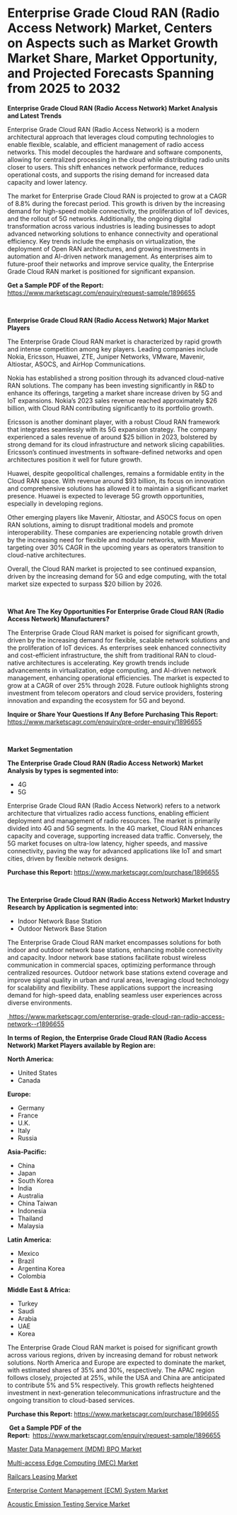 <p><h1>Enterprise Grade Cloud RAN (Radio Access Network) Market, Centers on Aspects such as Market Growth Market Share, Market Opportunity, and Projected Forecasts Spanning from 2025 to 2032</h1></p><p><strong>Enterprise Grade Cloud RAN (Radio Access Network) Market Analysis and Latest Trends</strong></p>
<p><p>Enterprise Grade Cloud RAN (Radio Access Network) is a modern architectural approach that leverages cloud computing technologies to enable flexible, scalable, and efficient management of radio access networks. This model decouples the hardware and software components, allowing for centralized processing in the cloud while distributing radio units closer to users. This shift enhances network performance, reduces operational costs, and supports the rising demand for increased data capacity and lower latency.</p><p>The market for Enterprise Grade Cloud RAN is projected to grow at a CAGR of 8.8% during the forecast period. This growth is driven by the increasing demand for high-speed mobile connectivity, the proliferation of IoT devices, and the rollout of 5G networks. Additionally, the ongoing digital transformation across various industries is leading businesses to adopt advanced networking solutions to enhance connectivity and operational efficiency. Key trends include the emphasis on virtualization, the deployment of Open RAN architectures, and growing investments in automation and AI-driven network management. As enterprises aim to future-proof their networks and improve service quality, the Enterprise Grade Cloud RAN market is positioned for significant expansion.</p></p>
<p><strong>Get a Sample PDF of the Report:&nbsp;</strong> <a href="https://www.marketscagr.com/enquiry/request-sample/1896655?utm_campaign=2194&utm_medium=2&utm_source=Github&utm_content=ia&utm_term=11032025&utm_id=enterprise-grade-cloud-ran-radio-access-network">https://www.marketscagr.com/enquiry/request-sample/1896655</a></p>
<p>&nbsp;</p>
<p><strong>Enterprise Grade Cloud RAN (Radio Access Network) Major Market Players</strong></p>
<p><p>The Enterprise Grade Cloud RAN market is characterized by rapid growth and intense competition among key players. Leading companies include Nokia, Ericsson, Huawei, ZTE, Juniper Networks, VMware, Mavenir, Altiostar, ASOCS, and AirHop Communications.</p><p>Nokia has established a strong position through its advanced cloud-native RAN solutions. The company has been investing significantly in R&D to enhance its offerings, targeting a market share increase driven by 5G and IoT expansions. Nokia’s 2023 sales revenue reached approximately $26 billion, with Cloud RAN contributing significantly to its portfolio growth.</p><p>Ericsson is another dominant player, with a robust Cloud RAN framework that integrates seamlessly with its 5G expansion strategy. The company experienced a sales revenue of around $25 billion in 2023, bolstered by strong demand for its cloud infrastructure and network slicing capabilities. Ericsson’s continued investments in software-defined networks and open architectures position it well for future growth.</p><p>Huawei, despite geopolitical challenges, remains a formidable entity in the Cloud RAN space. With revenue around $93 billion, its focus on innovation and comprehensive solutions has allowed it to maintain a significant market presence. Huawei is expected to leverage 5G growth opportunities, especially in developing regions.</p><p>Other emerging players like Mavenir, Altiostar, and ASOCS focus on open RAN solutions, aiming to disrupt traditional models and promote interoperability. These companies are experiencing notable growth driven by the increasing need for flexible and modular networks, with Mavenir targeting over 30% CAGR in the upcoming years as operators transition to cloud-native architectures.</p><p>Overall, the Cloud RAN market is projected to see continued expansion, driven by the increasing demand for 5G and edge computing, with the total market size expected to surpass $20 billion by 2026.</p></p>
<p>&nbsp;</p>
<p><strong>What Are The Key Opportunities For Enterprise Grade Cloud RAN (Radio Access Network) Manufacturers?</strong></p>
<p><p>The Enterprise Grade Cloud RAN market is poised for significant growth, driven by the increasing demand for flexible, scalable network solutions and the proliferation of IoT devices. As enterprises seek enhanced connectivity and cost-efficient infrastructure, the shift from traditional RAN to cloud-native architectures is accelerating. Key growth trends include advancements in virtualization, edge computing, and AI-driven network management, enhancing operational efficiencies. The market is expected to grow at a CAGR of over 25% through 2028. Future outlook highlights strong investment from telecom operators and cloud service providers, fostering innovation and expanding the ecosystem for 5G and beyond.</p></p>
<p><strong>Inquire or Share Your Questions If Any Before Purchasing This Report:</strong> <a href="https://www.marketscagr.com/enquiry/pre-order-enquiry/1896655?utm_campaign=2194&utm_medium=2&utm_source=Github&utm_content=ia&utm_term=11032025&utm_id=enterprise-grade-cloud-ran-radio-access-network">https://www.marketscagr.com/enquiry/pre-order-enquiry/1896655</a></p>
<p>&nbsp;</p>
<p><strong>Market Segmentation</strong></p>
<p><strong>The Enterprise Grade Cloud RAN (Radio Access Network) Market Analysis by types is segmented into:</strong></p>
<p><ul><li>4G</li><li>5G</li></ul></p>
<p><p>Enterprise Grade Cloud RAN (Radio Access Network) refers to a network architecture that virtualizes radio access functions, enabling efficient deployment and management of radio resources. The market is primarily divided into 4G and 5G segments. In the 4G market, Cloud RAN enhances capacity and coverage, supporting increased data traffic. Conversely, the 5G market focuses on ultra-low latency, higher speeds, and massive connectivity, paving the way for advanced applications like IoT and smart cities, driven by flexible network designs.</p></p>
<p><strong>Purchase this Report:&nbsp;</strong><a href="https://www.marketscagr.com/purchase/1896655?utm_campaign=2194&utm_medium=2&utm_source=Github&utm_content=ia&utm_term=11032025&utm_id=enterprise-grade-cloud-ran-radio-access-network">https://www.marketscagr.com/purchase/1896655</a></p>
<p>&nbsp;</p>
<p><strong>The Enterprise Grade Cloud RAN (Radio Access Network) Market Industry Research by Application is segmented into:</strong></p>
<p><ul><li>Indoor Network Base Station</li><li>Outdoor Network Base Station</li></ul></p>
<p><p>The Enterprise Grade Cloud RAN market encompasses solutions for both indoor and outdoor network base stations, enhancing mobile connectivity and capacity. Indoor network base stations facilitate robust wireless communication in commercial spaces, optimizing performance through centralized resources. Outdoor network base stations extend coverage and improve signal quality in urban and rural areas, leveraging cloud technology for scalability and flexibility. These applications support the increasing demand for high-speed data, enabling seamless user experiences across diverse environments.</p></p>
<p><a href="https://www.marketscagr.com/enterprise-grade-cloud-ran-radio-access-network--r1896655?utm_campaign=2194&utm_medium=2&utm_source=Github&utm_content=ia&utm_term=11032025&utm_id=enterprise-grade-cloud-ran-radio-access-network">&nbsp;https://www.marketscagr.com/enterprise-grade-cloud-ran-radio-access-network--r1896655</a></p>
<p><strong>In terms of Region, the Enterprise Grade Cloud RAN (Radio Access Network) Market Players available by Region are:</strong></p>
<p>
    <p> <strong> North America: </strong>
        <ul>
            <li>United States</li>
            <li>Canada</li>
        </ul>
        </p> 
    <p> <strong> Europe: </strong>
        <ul>
            <li>Germany</li>
            <li>France</li>
            <li>U.K.</li>
            <li>Italy</li>
            <li>Russia</li>
        </ul>
        </p> 
    <p> <strong> Asia-Pacific: </strong>
        <ul>
            <li>China</li>
            <li>Japan</li>
            <li>South Korea</li>
            <li>India</li>
            <li>Australia</li>
            <li>China Taiwan</li>
            <li>Indonesia</li>
            <li>Thailand</li>
            <li>Malaysia</li>
        </ul>
        </p> 
    <p> <strong> Latin America: </strong>
        <ul>
            <li>Mexico</li>
            <li>Brazil</li>
            <li>Argentina Korea</li>
            <li>Colombia</li>
        </ul>
        </p> 
    <p> <strong> Middle East & Africa: </strong>
        <ul>
            <li>Turkey</li>
            <li>Saudi</li>
            <li>Arabia</li>
            <li>UAE</li>
            <li>Korea</li>
        </ul>
    </p>
    </p>
<p><p>The Enterprise Grade Cloud RAN market is poised for significant growth across various regions, driven by increasing demand for robust network solutions. North America and Europe are expected to dominate the market, with estimated shares of 35% and 30%, respectively. The APAC region follows closely, projected at 25%, while the USA and China are anticipated to contribute 5% and 5% respectively. This growth reflects heightened investment in next-generation telecommunications infrastructure and the ongoing transition to cloud-based services.</p></p>
<p><strong>Purchase this Report: </strong><a href="https://www.marketscagr.com/purchase/1896655?utm_campaign=2194&utm_medium=2&utm_source=Github&utm_content=ia&utm_term=11032025&utm_id=enterprise-grade-cloud-ran-radio-access-network">https://www.marketscagr.com/purchase/1896655</a></p>
<p>&nbsp;<strong>Get a Sample PDF of the Report:&nbsp;&nbsp;</strong><a href="https://www.marketscagr.com/enquiry/request-sample/1896655?utm_campaign=2194&utm_medium=2&utm_source=Github&utm_content=ia&utm_term=11032025&utm_id=enterprise-grade-cloud-ran-radio-access-network">https://www.marketscagr.com/enquiry/request-sample/1896655</a></p>
<p><strong></strong></p>
<p><p><a href="https://github.com/uldularido/Market-Research-Report-List-1/blob/main/master-data-management-mdm-bpo-market.md?utm_campaign=2194&utm_medium=2&utm_source=Github&utm_content=ia&utm_term=11032025&utm_id=enterprise-grade-cloud-ran-radio-access-network">Master Data Management (MDM) BPO Market</a></p><p><a href="https://github.com/gummaarmel83/Market-Research-Report-List-1/blob/main/multi-access-edge-computing-mec-market.md?utm_campaign=2194&utm_medium=2&utm_source=Github&utm_content=ia&utm_term=11032025&utm_id=enterprise-grade-cloud-ran-radio-access-network">Multi-access Edge Computing (MEC) Market</a></p><p><a href="https://github.com/widlerumland/Market-Research-Report-List-1/blob/main/railcars-leasing-market.md?utm_campaign=2194&utm_medium=2&utm_source=Github&utm_content=ia&utm_term=11032025&utm_id=enterprise-grade-cloud-ran-radio-access-network">Railcars Leasing Market</a></p><p><a href="https://github.com/benasjuettk3/Market-Research-Report-List-1/blob/main/enterprise-content-management-ecm-system-market.md?utm_campaign=2194&utm_medium=2&utm_source=Github&utm_content=ia&utm_term=11032025&utm_id=enterprise-grade-cloud-ran-radio-access-network">Enterprise Content Management (ECM) System Market</a></p><p><a href="https://github.com/akitamegge65/Market-Research-Report-List-1/blob/main/acoustic-emission-testing-service-market.md?utm_campaign=2194&utm_medium=2&utm_source=Github&utm_content=ia&utm_term=11032025&utm_id=enterprise-grade-cloud-ran-radio-access-network">Acoustic Emission Testing Service Market</a></p></p>